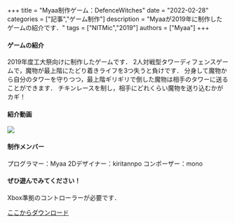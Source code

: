 +++
title = "Myaa制作ゲーム：DefenceWitches"
date = "2022-02-28"
categories = ["記事","ゲーム制作"]
description = "Myaaが2019年に制作したゲームの紹介です．"
tags = ["NITMic","2019"]
authors = ["Myaa"]
+++


#### ゲームの紹介

2019年度工大祭向けに制作したゲームです．
2人対戦型タワーディフェンスゲームで，魔物が最上階にたどり着きライフを3つ失うと負けです．
分身して魔物から自分のタワーを守りつつ，最上階ギリギリで倒した魔物は相手のタワーに送ることができます．
チキンレースを制し，相手にどれくらい魔物を送り込むかがカギ！

#### 紹介動画

[![](https://img.youtube.com/vi/SwCbVmt17Yg&ab_channel=Myaa/0.jpg)](https://www.youtube.com/watch?v=SwCbVmt17Yg&ab_channel=Myaa)

#### 制作メンバー

プログラマー：Myaa
2Dデザイナー：kiritannpo
コンポーザー：mono

#### ぜひ遊んでみてください！
Xbox準拠のコントローラーが必要です．

[ここからダウンロード](https://drive.google.com/drive/folders/1Cx2Jsq3Kw7P_VUZQigbCB7fyqb4GETcb?usp=sharing)


